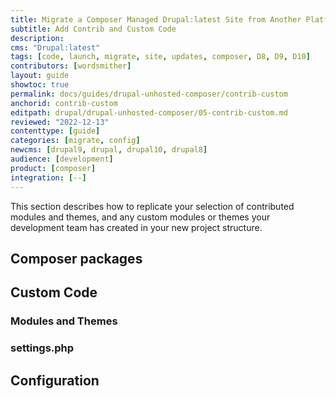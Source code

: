 ```yaml
---
title: Migrate a Composer Managed Drupal:latest Site from Another Platform
subtitle: Add Contrib and Custom Code
description: 
cms: "Drupal:latest"
tags: [code, launch, migrate, site, updates, composer, D8, D9, D10]
contributors: [wordsmither]
layout: guide
showtoc: true
permalink: docs/guides/drupal-unhosted-composer/contrib-custom
anchorid: contrib-custom
editpath: drupal/drupal-unhosted-composer/05-contrib-custom.md
reviewed: "2022-12-13"
contenttype: [guide]
categories: [migrate, config]
newcms: [drupal9, drupal, drupal10, drupal8]
audience: [development]
product: [composer]
integration: [--]
---
```


This section describes how to replicate your selection of contributed modules and themes, and any custom modules or themes your development team has created in your new project structure.

## Composer packages

<Partial file="migrate/drupal-composer-packages.md" />

## Custom Code

<Partial file="migrate/drupal-custom-code.md" />

### Modules and Themes

<Partial file="migrate/drupal-modules-themes.md" />

### settings.php

<Partial file="migrate/drupal-settings.md" />

## Configuration

<Partial file="migrate/drupal-config.md" />
